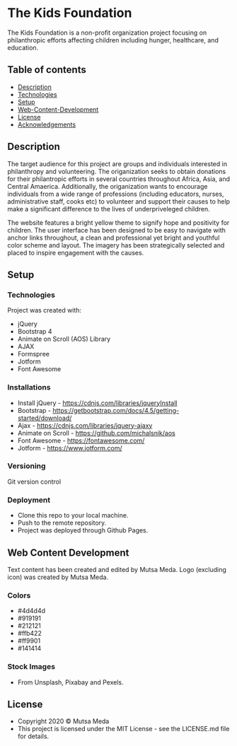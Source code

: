 # The Kids Foundation

The Kids Foundation is a non-profit organization project focusing on philanthropic efforts affecting children including hunger, healthcare, and education.

## Table of contents

* [Description](#description)
* [Technologies](#technologies)
* [Setup](#setup)
* [Web-Content-Development](#web-content-development)
* [License](#license)
* [Acknowledgements](#acknowledgements)

## Description

The target audience for this project are groups and individuals interested in philanthropy and volunteering. The origanization seeks to obtain donations for their philantropic efforts in several countries throughout Africa, Asia, and Central Amaerica. Additionally, the origanization wants to encourage individuals from a wide range of professions (including educators, nurses, administrative staff, cooks etc) to volunteer and support their causes to help make a significant difference to the lives of underpriveleged children.

The website features a bright yellow theme to signify hope and positivity for children. The user interface has been designed to be easy to navigate with anchor links throughout, a clean and professional yet bright and youthful color scheme and layout. The imagery has been strategically selected and placed to inspire engagement with the causes.
 
## Setup

### Technologies

Project was created with:

* jQuery 
* Bootstrap 4
* Animate on Scroll (AOS) Library
* AJAX
* Formspree 
* Jotform
* Font Awesome

### Installations

* Install jQuery - https://cdnjs.com/libraries/jqueryInstall 
* Bootstrap - https://getbootstrap.com/docs/4.5/getting-started/download/
* Ajax - https://cdnjs.com/libraries/jquery-ajaxy
* Animate on Scroll - https://github.com/michalsnik/aos
* Font Awesome - https://fontawesome.com/
* Jotform - https://www.jotform.com/

### Versioning

Git version control

### Deployment

* Clone this repo to your local machine.
* Push to the remote repository. 
* Project was deployed through Github Pages.

## Web Content Development

Text content has been created and edited by Mutsa Meda. Logo (excluding icon) was created by Mutsa Meda. 

### Colors

* #4d4d4d
* #919191
* #212121
* #ffb422
* #ff9901
* #141414

### Stock Images 

* From Unsplash, Pixabay and Pexels.

## License

* Copyright 2020 © Mutsa Meda
* This project is licensed under the MIT License - see the LICENSE.md file for details.



